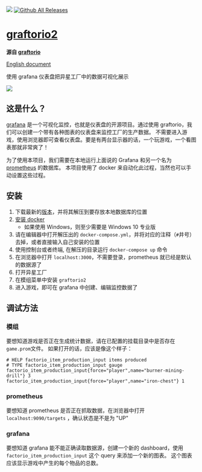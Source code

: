 
![](https://mods-data.factorio.com/assets/ad36f974db944b1540ce50a0aea46221f26f7c36.thumb.png)
[![Github All Releases](https://img.shields.io/github/downloads/remijouannet/graftorio2/total.svg)]()

# [graftorio2](https://mods.factorio.com/mod/graftorio2)

**源自 [graftorio](https://github.com/afex/graftorio)**

[English document](./README.md)

使用 grafana 仪表盘把异星工厂中的数据可视化展示

![](https://mods-data.factorio.com/assets/89653f5de75cdb227b5140805d632faf41459eee.png)

## 这是什么？

[grafana](https://grafana.com/) 是一个可视化监控，也就是仪表盘的开源项目。通过使用 graftorio，我们可以创建一个带有各种图表的仪表盘来监控工厂的生产数据。 不需要进入游戏，使用浏览器即可查看仪表盘。要是有两台显示器的话，一个玩游戏，一个看图表那就非常爽了！

为了使用本项目，我们需要在本地运行上面说的 Grafana 和另一个名为 [prometheus](https://prometheus.io/) 的数据库。 本项目使用了 docker 来自动化此过程，当然也可以手动设置这些过程。

## 安装

1. 下载最新的[版本](https://github.com/remijouannet/graftorio2/release)，并将其解压到要存放本地数据库的位置
2. [安装 docker](https://docs.docker.com/install/)
   - 如果使用 Windows，则至少需要是 Windows 10 专业版
3. 请在编辑器中打开解压出的 `docker-compose.yml`，并将对应的注释（`#`井号）去掉，或者直接输入自己安装的位置
4. 使用控制台或者终端, 在解压的目录运行 `docker-compose up` 命令
5. 在浏览器中打开 `localhost:3000`，不需要登录，prometheus 就已经是默认的数据源了
6. 打开异星工厂
7. 在模组菜单中安装 `graftorio2`
8. 进入游戏，即可在 grafana 中创建、编辑监控数据了

## 调试方法

### 模组

要想知道游戏是否正在生成统计数据，请在已配置的挂载目录中是否存在`game.prom`文件。
如果打开的话，应该是像这个样子：

```
# HELP factorio_item_production_input items produced
# TYPE factorio_item_production_input gauge
factorio_item_production_input{force="player",name="burner-mining-drill"} 3
factorio_item_production_input{force="player",name="iron-chest"} 1
```

### prometheus

要想知道 prometheus 是否正在抓取数据，在浏览器中打开 `localhost:9090/targets` ，确认状态是不是为 "UP"

### grafana

要想知道 grafana 能不能正确读取数据源，创建一个新的 dashboard，使用 `factorio_item_production_input` 这个 query 来添加一个新的图表。 这个图表应该显示游戏中产生的每个物品的总数。